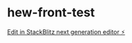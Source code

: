 # hew-front-test

[Edit in StackBlitz next generation editor ⚡️](https://stackblitz.com/~/github.com/danzprogdanz/hew-front-test)